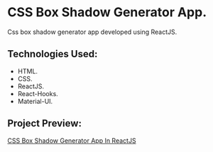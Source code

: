 # CSS Box Shadow Generator App.

Css box shadow generator app developed using ReactJS.

## Technologies Used:

* HTML.
* CSS.
* ReactJS.
* React-Hooks.
* Material-UI.

## Project Preview:

[CSS Box Shadow Generator App In ReactJS](https://ali-tahir4024.github.io/css-box-shadow-generator-app/)

